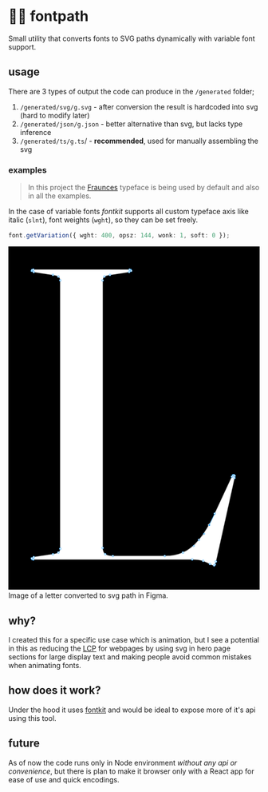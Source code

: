 # 🐱‍🏍 fontpath

Small utility that converts fonts to SVG paths dynamically with variable font support.

## usage

There are 3 types of output the code can produce in the `/generated` folder;

1. `/generated/svg/g.svg` - after conversion the result is hardcoded into svg (hard to modify later)
2. `/generated/json/g.json` - better alternative than svg, but lacks type inference
3. `/generated/ts/g.ts`/ - **recommended**, used for manually assembling the svg

### examples

> In this project the [Fraunces](https://fonts.google.com/specimen/Fraunces) typeface is being used by default and also in all the examples.

In the case of variable fonts *fontkit* supports all custom typeface axis like italic (`slnt`), font weights (`wght`), so they can be set freely.

```ts
font.getVariation({ wght: 400, opsz: 144, wonk: 1, soft: 0 });
```

![Image of a letter converted to path](/examples/font-converted-to-path.png)
Image of a letter converted to svg path in Figma.



## why?

I created this for a specific use case which is animation, but I see a potential in this as reducing the [LCP](https://web.dev/optimize-lcp/) for webpages by using svg in hero page sections for large display text and making people avoid common mistakes when animating fonts.

## how does it work?

Under the hood it uses [fontkit](https://github.com/foliojs/fontkit) and would be ideal to expose more of it's api using this tool.


## future

As of now the code runs only in Node environment *without any api or convenience*, but there is plan to make it browser only with a React app for ease of use and quick encodings.
